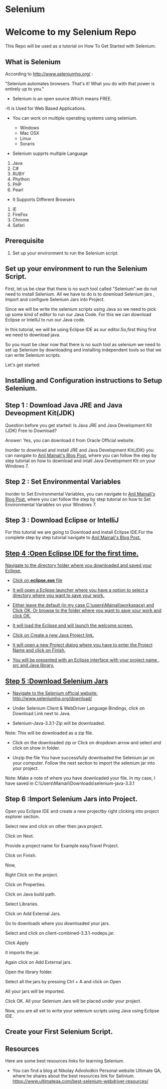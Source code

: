 # Selenium
# Welcome to my Selenium Repo

This Repo will be used as a tutorial on How To Get Started with Selenium.

## What is Selenium
According to http://www.seleniumhq.org/ :

"Selenium automates browsers. That's it! What you do with that power is entirely up to you."

- Selenium is an open source.Which means FREE.

-It is Used for Web Based Applications.

- You can work on multiple operating systems using selenium. 
  - Windows
  - Mac OSX
  - Linux
  - Soraris

- Selenium supprts multiple Language

1. Java
0. C#
0. RUBY 
0. Phython
0. PHP
0. Pearl

- It Supports Different Browsers

1. IE
0. FireFox
0. Chrome
0. Safari

## Prerequisite
1. Set up your environment to run the Selenium script.

## Set up your environment to run the Selenium Script.
First, let us be clear that there is no such tool called "Selenium".we do not need to install Selenium. All we have to do is to download Selenium jars , Import and configure Selenium Jars into Project.

Since we will be write the selenium scripts using Java so we need to pick up some kind of editor to run our Java Code. For this we can  download Eclipse or IntelliJ to run our Java code.

In this tutorial, we will be using Eclipse IDE as our editor.So,first thing first we need to download java.

So you must be clear now that there is no such tool as selenium we need to set up Selenium by downloading and installing independent tools so that we can write Selenium scripts.

Let's get started:

## Installing and Configuration instructions to Setup Selenium.

## Step 1 : Download Java JRE and Java Deveopment Kit(JDK)
Question before you get started: Is Java JRE and Java Development Kit (JDK) Free to Download?

Answer: Yes, you can download it from Oracle Official website.

Inorder to download and install JRE and Java Development Kit(JDK) you can navigate to <a href="http://softwaretestingcafe.com/how-to-download-and-install-java-development-kit-jdk/"> Anil Mainali's Blog Post.</a> where you can follow the step by step tutorial on how to download and intall Java Development Kit on your Windows 7.

## Step 2 : Set Environmental Variables
Inorder to Set Environmental Variables, you can navigate to <a href="http://softwaretestingcafe.com/how-to-set-the-path-and-environment-variables-in-windows-7/?preview=true"> Anil Mainali's Blog Post.</a> where you can follow the step by step tutorial on how to Set Environmental Variables on your Windows 7.

## Step 3 : Download Eclipse or IntelliJ
For this tutorial we are going to Download and install Eclipse IDE.For the complete step by step tutorial navigate to <a href="http://softwaretestingcafe.com/how-to-download-eclipse-neon-on-windows-7/"> Anil Mainali's Blog Post.

## Step 4 :Open Eclipse IDE for the first time.
Navigate to the directory folder where you downloaded and saved your Eclipse.

- Click on **eclipse.exe** file

- It will open a Eclipse launcher where you have a option to select a directory where you want to save your work.

- Either leave the default (in my case C:\users\Mainali\workspace) and Click OK. Or browse to the folder where you want to save your work and click OK.

- It will load the Eclipse and will launch the welcome screen.

- Click on Create a new Java Project link.

- It will open a new Project dialog where you have to enter the Project Name and click on Finish.

- You will be presented with an Eclipse interface with your project name , src and Java library.

## Step 5 :Download Selenium Jars
- Navigate to the Selenium official website: http://www.seleniumhq.org/download/

- Under Selenium Client & WebDriver Language Bindings, click on Download Link next to Java.

- Selenium-Java-3.3.1-Zip will be downloaded.

Note: This will be downloaded as a zip file.

- Click on the downloaded zip or Click on dropdown arrow and select and click on show in folder.

- Unzip the file
 You have successfully downloaded the Selenium jar on your computer. Follow the next section to import  the selenium jar into your project.
 
 Note: Make a note of where you have downloaded your file. In my case, I have saved in C:\Users\Mainali\Downloads\selenium-java-3.3.1

## Step 6 :Import Selenium Jars into Project.

Open you Eclipse IDE and create a new projectby right clicking into project explorer section.

Select new and click on other then java project.

Click on Next.

Provide a project name for Example easyTravel Project.

Click on Finish.

Now,

Right Click on the project.

Click on Properties.

Click on Java build path.

Select Libraries.

Click on Add External Jars.

Go to downloads where you downloaded your jars.

Select and click on client-combined-3.3.1-nodeps.jar.

Click Apply

It imports the jar.

Again click on Add External jars.

Open the library folder.

Select all the jars by pressing Ctrl + A and click on Open

All your jars will be imported.

Click OK. All your Selenium Jars will be placed under your project.

Now, you are all set to write your selenium scripts using Java using Eclipse IDE.


## Create your First Selenium Script.


## Resources
Here are some best resources links for learning Selenium.
- You can find a blog at Nikolay Advolodkin Personal website Ultimate QA, where he shares about the best resources link for Selinium.
  https://www.ultimateqa.com/best-selenium-webdriver-resources/



